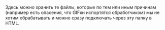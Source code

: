 Здесь можно хранить те файлы, которые по тем или иным причинам (например есть опасения, что GIFки испортятся обработчиком) мы не хотим обрабатывать и можно сразу подключать через эту папку в HTML.